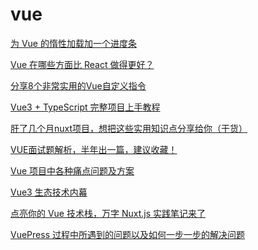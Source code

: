 # vue

[为 Vue 的惰性加载加一个进度条](https://mp.weixin.qq.com/s?__biz=Mzg5ODA5NTM1Mw==&mid=2247491297&idx=1&sn=255cd85e28fe81da2351a33db213426b&chksm=c0669f77f71116616f5d42e12d6783e7672f0c3f480cedc3ae353b1cfff387780091aafbea90&scene=126&sessionid=1608266067&key=e5a6f4840bcd614c57077bbd39fda5c7f4eeafccf764be097b1a61dbfe27d8f462ff97569b8a7085ad6d71e79ee299975232e2e7145227d5cf9559ab24ec863b0b669b296acf9babd9e95df115844a610c658ba5b708e3c5844e07fabd11aa2fe0f5ac0aefcb849778f1478fe0ab43c37a8293402cbff0b298fefd84e19e99d3&ascene=1&uin=Mzc2MjkyMjk0MQ%3D%3D&devicetype=Windows+10+x64&version=6300002f&lang=zh_CN&exportkey=A8ZnPiFE2koZgZhq9z%2BUKrE%3D&pass_ticket=DwgVNSSUlPdP0Oz%2FhiWdUHhMDl%2Fbr1k%2BKUVWM5PaLxPRpZq47fp88jOXm5t8m7mm&wx_header=0)

[Vue 在哪些方面比 React 做得更好？](https://mp.weixin.qq.com/s?__biz=MzAxODE2MjM1MA==&mid=2651563906&idx=1&sn=0d47a66598c5e6beb174d56145561d8a&chksm=80257043b752f955fecba191b6dee1aa08f601c97bb811e60c972699d9f64498ac412f867f7e&scene=21#wechat_redirect)

[分享8个非常实用的Vue自定义指令](https://mp.weixin.qq.com/s?__biz=Mzg2NDAzMjE5NQ==&mid=2247487433&idx=1&sn=312af6272d47a2078076830e08468e36&chksm=ce6ecb65f91942735129b42f8a344353c117749d1ea9d1fe726d3265d1c06dea817885fae664&scene=126&sessionid=1608257925&key=fac416e293c6ddd137ad1b4e01db500c4f364ebd2f3c4ca8affd3a6731782a0053f3fb28e85f7df4a3999fc09815aff9730466772a2e8a529f92a87f7da3774089bf07a33be028eef950af7a63092f3e95b7755cd7ee7af49d10ce3a10078877b414291029e34133c18f6626e682a89eeb1675f7dda4eae2372f150a48a48257&ascene=1&uin=Mzc2MjkyMjk0MQ%3D%3D&devicetype=Windows+10+x64&version=6300002f&lang=zh_CN&exportkey=A7067x0bVDyr2CoTeKKxnXQ%3D&pass_ticket=DwgVNSSUlPdP0Oz%2FhiWdUHhMDl%2Fbr1k%2BKUVWM5PaLxPRpZq47fp88jOXm5t8m7mm&wx_header=0)

[Vue3 + TypeScript 完整项目上手教程](https://mp.weixin.qq.com/s?__biz=MzIyNDU2NTc5Mw==&mid=2247489271&idx=1&sn=1a4d9cfdcc19e2ad011a704ab1150cd1&chksm=e80c59b9df7bd0afca33689905a25a8f7a60f00ad0288756d3dd00addc96b6697d071f66293c&mpshare=1&scene=24&srcid=1217wKReuM6BPKdN4CmY1nXq&sharer_sharetime=1608172598479&sharer_shareid=18af4598a510ab1911de864d55f65d3a&key=22e54b3cf07911aaf301d399cc3c77644d9abd17f7652ecbee11a1b2e8b3e1e3ccff92c7b7ba0e21db00b8b393f1178ce721737193fe4eb9b77adfa5f692e8810e7990ca6fd1b93d06ed7db902df8a77e808082cdc9a121d907268d2f9b71c921eb6c78e35316ef7221935e7a5aecc8c515e8f35b64af7427f196c7b1b0aa0bf&ascene=14&uin=Mzc2MjkyMjk0MQ%3D%3D&devicetype=Windows+10+x64&version=62090529&lang=zh_CN&exportkey=A495XGhehgmAFaBTARheHbM%3D&pass_ticket=sU5YMpGD3HAtizhOOKwhBidWxja5%2FiXWfFY8%2FxXhyFFjWwFHbCOMrAyC2wluKMlW&wx_header=0)

[肝了几个月nuxt项目，想把这些实用知识点分享给你（干货）](https://mp.weixin.qq.com/s?__biz=MzUzNjk5MTE1OQ==&mid=2247493695&idx=1&sn=92b01728e2100c1eecc64d4a70175366&chksm=faef6ce7cd98e5f187682a5376c84d2195c6c0097d24999fe77af52aabb4c28eb024cdf8ec49&mpshare=1&scene=24&srcid=1217k9sBLqZUR9uTZn985l6C&sharer_sharetime=1608172562616&sharer_shareid=18af4598a510ab1911de864d55f65d3a&key=e5a6f4840bcd614c3fb9574a79f965cfc97d5329526338fe860fad92c8c59a55ce9c455feab9cb4ff949d5c5b11578d3f426313b3c81721c2b65ff9b5c2c38711be11af3cd1f16873a3f6993bc65b0915aa8a9690560e993aab421179655daa00afb05da1deec00dc92cb38b8fc955f1807d62deb9ae52639a3ae2da47398fb7&ascene=14&uin=Mzc2MjkyMjk0MQ%3D%3D&devicetype=Windows+10+x64&version=62090529&lang=zh_CN&exportkey=A3ejJMdtdZQZIhiwlrnM0s8%3D&pass_ticket=sU5YMpGD3HAtizhOOKwhBidWxja5%2FiXWfFY8%2FxXhyFFjWwFHbCOMrAyC2wluKMlW&wx_header=0)

[VUE面试题解析，半年出一篇，建议收藏！](https://mp.weixin.qq.com/s?__biz=MzUzNjk5MTE1OQ==&mid=2247490826&idx=1&sn=fe098b592e46eec8a500d7fbec3649da&chksm=faec99d2cd9b10c49eefcacc2ef9fc33b760e84b0c65f5af9a5f04891efefdd290333b8832df&mpshare=1&scene=24&srcid=11059SgDAI02IVlJ82GWIFcO&sharer_sharetime=1604539729945&sharer_shareid=18af4598a510ab1911de864d55f65d3a&key=e5a6f4840bcd614c0631136ca6bc920a0da23792e265359324a5a240f5e4ce17906cf49c970962cf147456ea05d41d3c2893bdbcacf696549bf061155b608eb9fec9b8bf21bf87bb69ae29d3db1dd6904d590872d6776c07cec2ce8f910be9f7af7cd7124339c701e2ec217d4e679512ed8f38d102e34b541b6360ae2024bb23&ascene=14&uin=Mzc2MjkyMjk0MQ%3D%3D&devicetype=Windows+10+x64&version=62090529&lang=zh_CN&exportkey=A6IiPEZz4u8NswXg3ItajsM%3D&pass_ticket=sU5YMpGD3HAtizhOOKwhBidWxja5%2FiXWfFY8%2FxXhyFFjWwFHbCOMrAyC2wluKMlW&wx_header=0)

[Vue 项目中各种痛点问题及方案](https://mp.weixin.qq.com/s?__biz=Mzg5ODA5NTM1Mw==&mid=2247489669&idx=1&sn=de2e2a6a5beaafc914497dd1c82e9229&chksm=c0669913f71110050e838c9f178ae9f9db72997d49b8d58ea4c423af858259146006954a16b9&mpshare=1&scene=24&srcid=0921FUx1N9oXV3tvQ6Letn6K&sharer_sharetime=1600649241538&sharer_shareid=18af4598a510ab1911de864d55f65d3a&key=b32b778d3cd3c42667d7524edf73dd1f706ff1397563e6e40c707044a209388635eb37e92dc97d50e1a8d3f95309e8bb6b24155b4b3617b7423ac4e1af1a1b01442bf9e9de9a77119009c3a822ef6d8c22cf6453bba9629fe2345df6073c3e9c32b9045dabc71c240e21389e4fc7b408f222da75d0bcc8ed8bc7ea558c19a4b3&ascene=14&uin=Mzc2MjkyMjk0MQ%3D%3D&devicetype=Windows+10+x64&version=62090529&lang=zh_CN&exportkey=A4Ey3F2M3mXqQQ%2B7woQx1Zo%3D&pass_ticket=sU5YMpGD3HAtizhOOKwhBidWxja5%2FiXWfFY8%2FxXhyFFjWwFHbCOMrAyC2wluKMlW&wx_header=0)

[Vue3 生态技术内幕](https://www.yuque.com/woniuppp/vue3)

[点亮你的 Vue 技术栈，万字 Nuxt.js 实践笔记来了](https://www.cnblogs.com/chanwahfung/p/12899714.html)

[VuePress 过程中所遇到的问题以及如何一步一步的解决问题](https://www.cnblogs.com/pangguoming/p/10350730.html)
